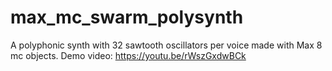 # max_mc_swarm_polysynth
A polyphonic synth with 32 sawtooth oscillators per voice made with Max 8 mc objects. 
Demo video: https://youtu.be/rWszGxdwBCk
